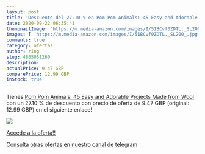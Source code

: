 ```yaml
---
layout: post
title: 'Descuento del 27.10 % en Pom Pom Animals: 45 Easy and Adorable Pr'
date: 2020-09-22 06:35:41
thumbnailImage: 'https://m.media-amazon.com/images/I/51BCvf0ZDTL._SL200_.jpg'
images: [ 'https://m.media-amazon.com/images/I/51BCvf0ZDTL._SL200_.jpg' ]
comments: true
category: ofertas
author: ring
slug: 4865051260
description:
actualPrice: 9.47 GBP
comparePrice: 12.99 GBP
inStock: true
---
```


Tienes [Pom Pom Animals: 45 Easy and Adorable Projects Made from Wool](https://www.amazon.com/dp/4865051260/?tag=redken08-20) con un 27.10 % de descuento con precio de oferta de 9.47 GBP (original: 12.99 GBP) en el siguiente enlace!

[![](https://m.media-amazon.com/images/I/51BCvf0ZDTL._SL200_.jpg)](https://www.amazon.com/dp/4865051260/?tag=redken08-20)

[Accede a la oferta!!](https://www.amazon.com/dp/4865051260/?tag=redken08-20)

[Consulta otras ofertas en nuestro canal de telegram](https://t.me/s/ofertas25)
